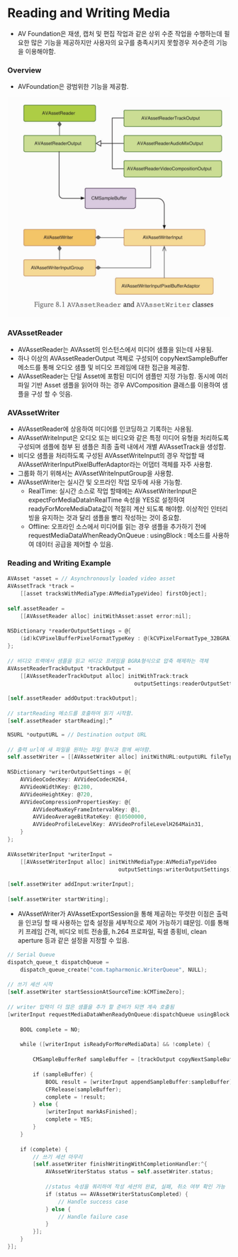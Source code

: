# Reading and Writing Media

- AV Foundation은 재생, 캡처 및 편집 작업과 같은 상위 수준 작업을 수행하는데 필요한 많은 기능을 제공하지만 사용자의 요구를 충족시키지 못할경우 저수준의 기능을 이용해야함.

### Overview
- AVFoundation은 광범위한 기능을 제공함.
<img src="https://github.com/ParkGwangBeom/AVFoundation-study/blob/master/AVFoundation_8/Resource/ReadWriter.png"/>

### AVAssetReader
- AVAssetReader는 AVAsset의 인스턴스에서 미디어 샘플을 읽는데 사용됨.
- 하나 이상의 AVAssetReaderOutput 객체로 구성되어 copyNextSampleBuffer 메소드를 통해 오디오 샘플 및 비디오 프레임에 대한 접근을 제공함.
- AVAssetReader는 단일 Asset에 포함된 미디어 샘플만 지정 가능함. 동시에 여러 파일 기반 Asset 샘플을 읽어야 하는 경우 AVComposition 클래스를 이용하여 샘플을 구성 할 수 잇음.

### AVAssetWriter
- AVAssetReader에 상응하여 미디어를 인코딩하고 기록하는 사용됨.
- AVAssetWriteInput은 오디오 또는 비디오와 같은 특정 미디어 유형을 처리하도록 구성되며 샘플에 첨부 된 샘플은 최종 출력 내에서 개별 AVAssetTrack을 생성함.
- 비디오 샘플을 처리하도록 구성된 AVAssetWriteInput의 경우 작업할 때 AVAssetWriterInputPixelBufferAdaptor라는 어댑터 객체를 자주 사용함.
- 그룹화 하기 위해서는 AVAssetWriteInputGroup을 사용함.
- AVAssetWriter는 실시간 및 오프라인 작업 모두에 사용 가능함.
    - RealTime: 실시간 소스로 작업 할때에는 AVAssetWriterInput은 expectForMediaDataInRealTime 속성을 YES로 설정하여 readyForMoreMediaData값이 적절히 계산 되도록 해야함.  이상적인 인터리빙을 유지하는 것과 달리 샘플을 빨리 작성하는 것이 중요함.
    - Offline: 오프라인 소스에서 미디어를 읽는 경우 샘플을 추가하기 전에 requestMediaDataWhenReadyOnQueue : usingBlock : 메소드를 사용하여 데이터 공급을 제어할 수 있음.

### Reading and Writing Example
```Objective-c
AVAsset *asset = // Asynchronously loaded video asset
AVAssetTrack *track =
    [[asset tracksWithMediaType:AVMediaTypeVideo] firstObject];

self.assetReader =
    [[AVAssetReader alloc] initWithAsset:asset error:nil];

NSDictionary *readerOutputSettings = @{
    (id)kCVPixelBufferPixelFormatTypeKey : @(kCVPixelFormatType_32BGRA)
};

// 비디오 트랙에서 샘플을 읽고 비디오 프레임을 BGRA형식으로 압축 해제하는 객체
AVAssetReaderTrackOutput *trackOutput =
    [[AVAssetReaderTrackOutput alloc] initWithTrack:track
                                        outputSettings:readerOutputSettings];

[self.assetReader addOutput:trackOutput];

// startReading 메소드를 호출하여 읽기 시작함.
[self.assetReader startReading];”
```

```Objective-c
NSURL *outputURL = // Destination output URL

// 출력 url에 새 파일을 원하는 파일 형식과 함께 써야함.
self.assetWriter = [[AVAssetWriter alloc] initWithURL:outputURL fileType:AVFileTypeQuickTimeMovie error:nil];

NSDictionary *writerOutputSettings = @{
    AVVideoCodecKey: AVVideoCodecH264,
    AVVideoWidthKey: @1280,
    AVVideoHeightKey: @720,
    AVVideoCompressionPropertiesKey: @{
        AVVideoMaxKeyFrameIntervalKey: @1,
        AVVideoAverageBitRateKey: @10500000,
        AVVideoProfileLevelKey: AVVideoProfileLevelH264Main31,
    }
};

AVAssetWriterInput *writerInput =
    [[AVAssetWriterInput alloc] initWithMediaType:AVMediaTypeVideo
                                   outputSettings:writerOutputSettings];

[self.assetWriter addInput:writerInput];

[self.assetWriter startWriting];
```

- AVAssetWriter가 AVAssetExportSession을 통해 제공하는 뚜렷한 이점은 출력을 인코딩 할 때 사용하는 압축 설정을 세부적으로 제어 가능하기 떄문임. 이를 통해 키 프레임 간격, 비디오 비트 전송률, h.264 프로파일, 픽셀 종횡비,  clean aperture 등과 같은 설정을 지정할 수 있음.

```Objective-c
// Serial Queue
dispatch_queue_t dispatchQueue =
    dispatch_queue_create("com.tapharmonic.WriterQueue", NULL);

// 쓰기 세션 시작
[self.assetWriter startSessionAtSourceTime:kCMTimeZero];

// writer 입력이 더 많은 샘플을 추가 할 준비가 되면 계속 호출됨
[writerInput requestMediaDataWhenReadyOnQueue:dispatchQueue usingBlock:^{

    BOOL complete = NO;

    while ([writerInput isReadyForMoreMediaData] && !complete) {

        CMSampleBufferRef sampleBuffer = [trackOutput copyNextSampleBuffer];

        if (sampleBuffer) {
            BOOL result = [writerInput appendSampleBuffer:sampleBuffer];
            CFRelease(sampleBuffer);
            complete = !result;
        } else {
            [writerInput markAsFinished];
            complete = YES;
        }
    }

    if (complete) {
        // 쓰기 세션 마무리
        [self.assetWriter finishWritingWithCompletionHandler:^{
            AVAssetWriterStatus status = self.assetWriter.status;
            
            //status 속성을 쿼리하여 작성 세션의 완료, 실패, 취소 여부 확인 가능
            if (status == AVAssetWriterStatusCompleted) {
                // Handle success case
            } else {
                // Handle failure case
            }
        }];
    }
}];
```
